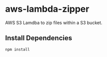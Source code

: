 # aws-lambda-zipper
AWS S3 Lamdba to zip files within a S3 bucket.

## Install Dependencies
```
npm install
```
